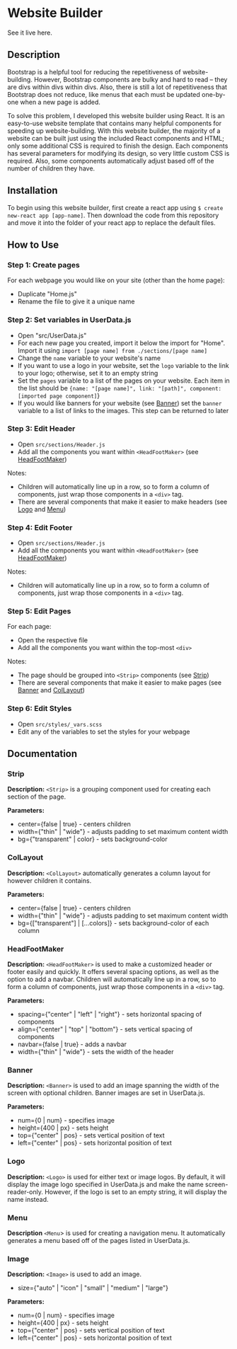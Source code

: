 # Website Builder

See it live here.

## Description
Bootstrap is a helpful tool for reducing the repetitiveness of website-building. However, Bootstrap components are bulky and hard to read – they are divs within divs within divs. Also, there is still a lot of repetitiveness that Bootstrap does not reduce, like menus that each must be updated one-by-one when a new page is added. 

To solve this problem, I developed this website builder using React. It is an easy-to-use website template that contains many helpful components for speeding up website-building. With this website builder, the majority of a website can be built just using the included React components and HTML; only some additional CSS is required to finish the design. Each components has several parameters for modifying its design, so very little custom CSS is required. Also, some components automatically adjust based off of the number of children they have.

## Installation
To begin using this website builder, first create a react app using `$ create new-react app [app-name]`. Then download the code from this repository and move it into the folder of your react app to replace the default files.

## How to Use
### Step 1: Create pages
For each webpage you would like on your site (other than the home page):
- Duplicate "Home.js"
- Rename the file to give it a unique name

### Step 2: Set variables in UserData.js
- Open "src/UserData.js"
- For each new page you created, import it below the import for "Home". Import it using `import [page name] from ./sections/[page name]`
- Change the `name` variable to your website's name
- If you want to use a logo in your website, set the `logo` variable to the link to your logo; otherwise, set it to an empty string
- Set the `pages` variable to a list of the pages on your website. Each item in the list should be `{name: "[page name]", link: "[path]", component: [imported page component]`}
- If you would like banners for your website (see [Banner](#banner)) set the `banner` variable to a list of links to the images. This step can be returned to later

### Step 3: Edit Header
- Open `src/sections/Header.js`
- Add all the components you want within `<HeadFootMaker>` (see [HeadFootMaker](#headfootmaker))

Notes:
- Children will automatically line up in a row, so to form a column of components, just wrap those components in a `<div>` tag.
- There are several components that make it easier to make headers (see [Logo](#logo) and [Menu](#menu))

### Step 4: Edit Footer
- Open `src/sections/Header.js`
- Add all the components you want within `<HeadFootMaker>` (see [HeadFootMaker](#headfootmaker))

Notes:
- Children will automatically line up in a row, so to form a column of components, just wrap those components in a `<div>` tag.

### Step 5: Edit Pages
For each page:
- Open the respective file
- Add all the components you want within the top-most `<div>`

Notes:
- The page should be grouped into `<Strip>` components (see [Strip](#strip))
- There are several components that make it easier to make pages (see [Banner](#banner) and [ColLayout](#collayout))

### Step 6: Edit Styles
- Open `src/styles/_vars.scss`
- Edit any of the variables to set the styles for your webpage

## Documentation
### Strip
**Description:** `<Strip>` is a grouping component used for creating each section of the page.

**Parameters:**
- center={false | true} - centers children
- width={"thin" | "wide"} - adjusts padding to set maximum content width
- bg={"transparent" | color} - sets background-color

### ColLayout
**Description:** `<ColLayout>` automatically generates a column layout for however children it contains.

**Parameters:**
- center={false | true} - centers children
- width={"thin" | "wide"} - adjusts padding to set maximum content width
- bg={["transparent"] | [...colors]} - sets background-color of each column

### HeadFootMaker
**Description:** `<HeadFootMaker>` is used to make a customized header or footer easily and quickly. It offers several spacing options, as well as the option to add a navbar. Children will automatically line up in a row, so to form a column of components, just wrap those components in a `<div>` tag.

**Parameters:**
- spacing={"center" | "left" | "right"} - sets horizontal spacing of components
- align={"center" | "top" | "bottom"} - sets vertical spacing of components
- navbar={false | true} - adds a navbar
- width={"thin" | "wide"} - sets the width of the header

### Banner
**Description:** `<Banner>` is used to add an image spanning the width of the screen with optional children. Banner images are set in UserData.js.

**Parameters:**
- num={0 | num} - specifies image
- height={400 | px} - sets height
- top={"center" | pos} - sets vertical position of text
- left={"center" | pos} - sets horizontal position of text


### Logo
**Description:** `<Logo>` is used for either text or image logos. By default, it will display the image logo specified in UserData.js and make the name screen-reader-only. However, if the logo is set to an empty string, it will display the name instead.

### Menu
**Description** `<Menu`> is used for creating a navigation menu. It automatically generates a menu based off of the pages listed in UserData.js.

### Image
**Description:** `<Image>` is used to add an image.
- size={"auto" | "icon" | "small" | "medium" | "large"}

**Parameters:**
- num={0 | num} - specifies image
- height={400 | px} - sets height
- top={"center" | pos} - sets vertical position of text
- left={"center" | pos} - sets horizontal position of text
